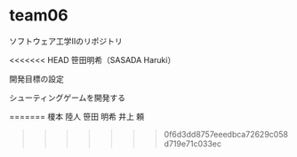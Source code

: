 # team06
ソフトウェア工学Ⅱのリポジトリ

<<<<<<< HEAD
笹田明希（SASADA Haruki）

開発目標の設定

シューティングゲームを開発する

=======
榎本 陸人
笹田 明希
井上 頼
>>>>>>> 0f6d3dd8757eeedbca72629c058d719e71c033ec
